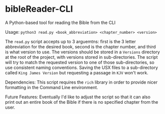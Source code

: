 # bibleReader-CLI
A Python-based tool for reading the Bible from the CLI

Usage: `python3 read.py <book_abbreviation> <chapter_number> <version>`

The `read.py` script accepts up to 3 arguemtns: first is the 3 letter abbreviation for the desired book, second is the chapter number, and third is what version to use. The versions should be stored in a `Versions` directory at the root of the project, with versions stored in sub-directories. The script will try to match the requested version to one of those sub-directories, so use consistent naming conventions. Saving the USX files to a sub-directory called `King James Version` but requesting a passage in `KJV` won't work.

Dependencies:
This script requires the `rich` library in order to provide nicer formatting in the Command Line environment.

Future Features:
Eventually I'd like to adjust the script so that it can also print out an entire book of the Bible if there is no specified chapter from the user.
